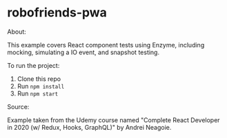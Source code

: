 # robofriends-pwa

About:

This example covers React component tests using Enzyme, including mocking, simulating a IO event, and snapshot testing.

To run the project:

1. Clone this repo
2. Run `npm install`
3. Run `npm start`

Source:

Example taken from the Udemy course named "Complete React Developer in 2020 (w/ Redux, Hooks, GraphQL)" by Andrei Neagoie.
